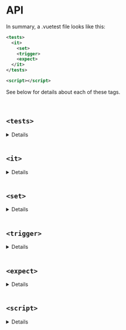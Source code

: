 # API

In summary, a .vuetest file looks like this:
```xml
<tests>
  <it>
    <set>
    <trigger>
    <expect>
  </it>
</tests>

<script></script>
```

See below for details about each of these tags.

<br>

## `<tests>`

<details>
 <summary>Details</summary>

```xml
<tests for="ComponentPath">
```

### ComponentPath

This is the path to the component, used when importing it into your tests. Webpack aliases are supported.

</details>

<br>

## `<it>`
<details>
 <summary>Details</summary>

```xml
<it will="WillValue" BindingTarget="BindingValue">
```

### WillValue
This is used as the description for the test case.

### BindingTarget

#### `v-bind:props`
Sets the props of your component to these values before running the test.

#### `v-bind:data`
Sets the data of your component to these values before running the test.

### BindingValue

The BindingTarget will be set to this value of the `context` variable in your `<script>` tag. 

#### Examples:
```xml
<it will="render app">
```
```xml
<it will="render message correctly" v-bind:props="myProps">
```
```xml
<it will="render data value correctly" v-bind:data="myData">
```

</details>

<br>

## `<set>`

<details>
 <summary>Details</summary>

```xml
<set selector="SelectorValue" value="Value" />
```

Sets form input (text or select) value to Value.

#### Examples:

```xml
<set selector="input.first-name" value="Bob" />
```

```xml
<set selector="select.title" value="Mr." />
```

</details>

<br>

## `<trigger>`

<details>
 <summary>Details</summary>

```xml
<trigger selector="SelectorValue" event="EventValue" />
```

Triggers event named EventValue on the element(s) returned by SelectorValue.

#### Examples: 
```xml
<trigger selector=".el-select" event="change" />
```

</details>

<br>

## `<expect>`

<details>
 <summary>Details</summary>

```xml
<expect ReturnValue Matcher="MatchedValue" />
```

### ReturnValues

#### `text`

Match any text in the component.

#### `html`

Match any html in the component.

#### `text-of="selector"`

Match text of the selector.

#### `html-of="selector"`

Match html of the selector.

### Matchers

#### `to-match`

Matches value as a substring of the matcher content.

#### `to-equal`

Matches value exactly on the matcher content.

#### `to-be-truthy`

Matches anything that an "if" statement treats as true.

#### `to-be-falsy`

Matches anything that an "if" statement treats as false.

#### `to-be-defined`

Matches if value is defined.

#### `to-be-undefined`

Matches if value is undefined.

#### `to-be-null`

Matches if value is null.

#### Examples:

```xml
<expect html to-match="Welcome!" />
```

```xml
<expect text-of=".todo-list li" to-match="First" />
```

```xml
<expect text-of=".todo-list" to-be-falsy />
```

```xml
<expect html to-match="Welcome!">
  <html>
    <h1> foo </h1>
  </html>
</expect>
```

</details>

<br>

## `<script>`

<details>
 <summary>Details</summary>

```xml
<script>
  let context = {...}
</script>
```

The contents of the `<script>` tag are executed before your tests start. 

The special `context` variable is where bindings connect to your data; e.g. `v-bind:props="myProps"` sets your component's props to whatever is in `context.myProps`. This must be defined if you are using bindings.

#### Examples:
```xml
<script>
let context = {
  myProps: {
    msg: 'Welcome!',
  }
};
</script>
```

</details>

<br>
